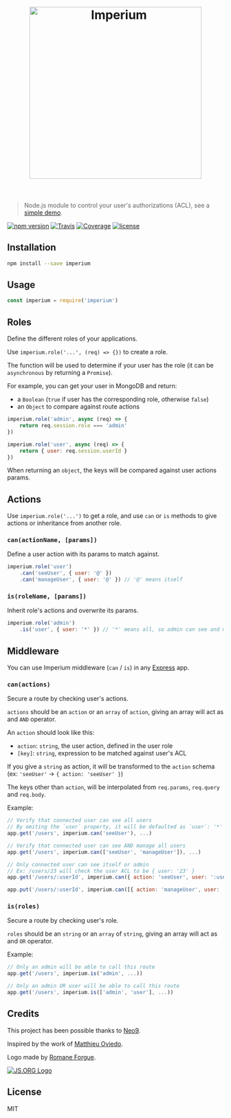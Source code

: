 <h1 align="center"><br><img src="https://user-images.githubusercontent.com/904724/28824466-5d8ece32-76c2-11e7-9410-7ef59cbc819c.png" width="400" alt="Imperium"/><br><br></h1>

> Node.js module to control your user's authorizations (ACL), see a [simple demo](https://imperium.glitch.me).

[![npm version](https://img.shields.io/npm/v/imperium.svg)](https://www.npmjs.com/package/imperium)
[![Travis](https://img.shields.io/travis/terrajs/imperium/master.svg)](https://travis-ci.org/terrajs/imperium)
[![Coverage](https://img.shields.io/codecov/c/github/terrajs/imperium/master.svg)](https://codecov.io/gh/terrajs/imperium)
[![license](https://img.shields.io/github/license/terrajs/imperium.svg)](https://github.com/terrajs/imperium/blob/master/LICENSE.md)

## Installation

```bash
npm install --save imperium
```

## Usage

```js
const imperium = require('imperium')
```

## Roles

Define the different roles of your applications.

Use `imperium.role('...', (req) => {})` to create a role.

The function will be used to determine if your user has the role (it can be `asynchronous` by returning a `Promise`).

For example, you can get your user in MongoDB and return:
- a `Boolean` (`true` if user has the corresponding role, otherwise `false`)
- an `Object` to compare against route actions

```js
imperium.role('admin', async (req) => {
	return req.session.role === 'admin'
})

imperium.role('user', async (req) => {
	return { user: req.session.userId }
})
```

When returning an `object`, the keys will be compared against user actions params.

## Actions

Use `imperium.role('...')` to get a role, and use `can` or `is` methods to give actions or inheritance from another role.

### `can(actionName, [params])`

Define a user action with its params to match against.

```js
imperium.role('user')
	.can('seeUser', { user: '@' })
	.can('manageUser', { user: '@' }) // '@' means itself
```

### `is(roleName, [params])`

Inherit role's actions and overwrite its params.

```js
imperium.role('admin')
	.is('user', { user: '*' }) // '*' means all, so admin can see and manage all users
```

## Middleware

You can use Imperium middleware (`can` / `is`) in any [Express](https://github.com/expressjs/express) app.

### `can(actions)`

Secure a route by checking user's actions.

`actions` should be an `action` or an `array` of `action`, giving an array will act as and `AND` operator.

An `action` should look like this:
- `action`: `string`, the user action, defined in the user role
- `[key]`: `string`, expression to be matched against user's ACL

If you give a `string` as action, it will be transformed to the `action` schema (ex: `'seeUser'` -> `{ action: 'seeUser' }`)

The keys other than `action`, will be interpolated from `req.params`, `req.query` and `req.body`.


Example:

```js
// Verify that connected user can see all users
// By omiting the `user` property, it will be defaulted as `user`: '*'
app.get('/users', imperium.can('seeUser'), ...)

// Verify that connected user can see AND manage all users
app.get('/users', imperium.can(['seeUser', 'manageUser']), ...)

// Only connected user can see itself or admin
// Ex: /users/23 will check the user ACL to be { user: '23' }
app.get('/users/:userId', imperium.can({ action: 'seeUser', user: ':userId' }), ...)

app.put('/users/:userId', imperium.can([{ action: 'manageUser', user: ':userId' }]), ...)
```

### `is(roles)`

Secure a route by checking user's role.

`roles` should be an `string` or an `array` of `string`, giving an array will act as and `OR` operator.

Example:

```js
// Only an admin will be able to call this route
app.get('/users', imperium.is('admin', ...))

// Only an admin OR user will be able to call this route
app.get('/users', imperium.is(['admin', 'user'], ...))
```

## Credits

This project has been possible thanks to [Neo9](https://github.com/neo9).

Inspired by the work of [Matthieu Oviedo](https://github.com/ovmjm).

Logo made by [Romane Forgue](https://romaneforgue.com/).

<a href="http://js.org" target="_blank" title="JS.ORG | JavaScript Community"><img src="https://logo.js.org/dark_tiny.png" alt="JS.ORG Logo"/></a>

## License

MIT
